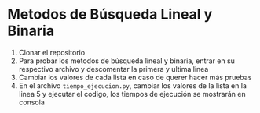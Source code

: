 # Metodos de Búsqueda Lineal y Binaria

1. Clonar el repositorio
2. Para probar los metodos de búsqueda lineal y binaria, entrar en su respectivo archivo y descomentar la primera y ultima linea
3. Cambiar los valores de cada lista en caso de querer hacer más pruebas
4. En el archivo `tiempo_ejecucion.py`, cambiar los valores de la lista en la linea 5 y ejecutar el codigo, los tiempos de ejecución se mostrarán en consola